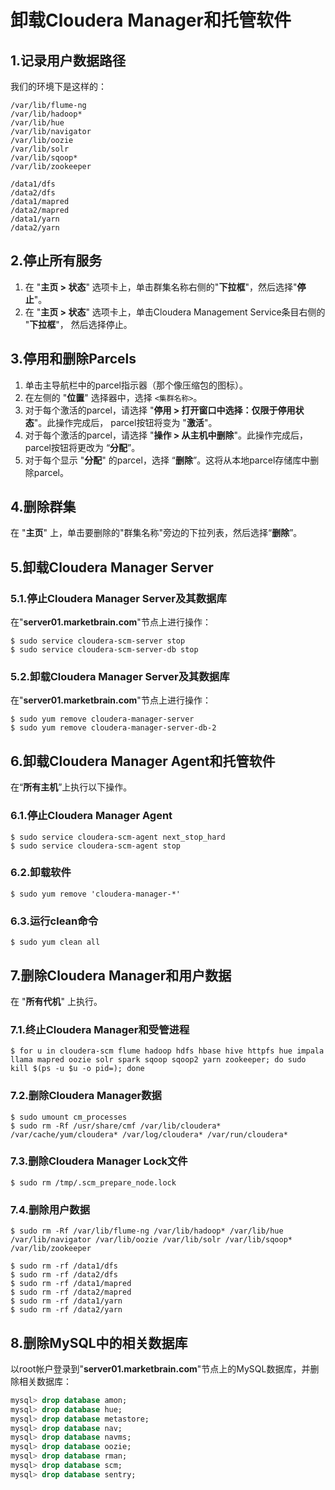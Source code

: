 卸载Cloudera Manager和托管软件
================================================================================
## 1.记录用户数据路径
我们的环境下是这样的：
```
/var/lib/flume-ng
/var/lib/hadoop*
/var/lib/hue
/var/lib/navigator
/var/lib/oozie
/var/lib/solr
/var/lib/sqoop*
/var/lib/zookeeper

/data1/dfs
/data2/dfs
/data1/mapred
/data2/mapred
/data1/yarn
/data2/yarn
```

## 2.停止所有服务
1. 在 "**主页 > 状态**" 选项卡上，单击群集名称右侧的"**下拉框**"，然后选择"**停止**"。
2. 在 "**主页 > 状态**" 选项卡上，单击Cloudera Management Service条目右侧的 "**下拉框**"，
然后选择停止。

## 3.停用和删除Parcels
1. 单击主导航栏中的parcel指示器（那个像压缩包的图标）。
2. 在左侧的 "**位置**" 选择器中，选择 `<集群名称>`。
3. 对于每个激活的parcel，请选择 "**停用 > 打开窗口中选择：仅限于停用状态**"。此操作完成后，
parcel按钮将变为 "**激活**"。
4. 对于每个激活的parcel，请选择 "**操作 > 从主机中删除**"。此操作完成后，parcel按钮将更改为
“**分配**”。
5. 对于每个显示 "**分配**" 的parcel，选择 “**删除**”。这将从本地parcel存储库中删除parcel。

## 4.删除群集
在 "**主页**" 上，单击要删除的"群集名称"旁边的下拉列表，然后选择“**删除**”。

## 5.卸载Cloudera Manager Server

### 5.1.停止Cloudera Manager Server及其数据库
在"**server01.marketbrain.com**"节点上进行操作：
```shell
$ sudo service cloudera-scm-server stop
$ sudo service cloudera-scm-server-db stop
```

### 5.2.卸载Cloudera Manager Server及其数据库
在"**server01.marketbrain.com**"节点上进行操作：
```shell
$ sudo yum remove cloudera-manager-server
$ sudo yum remove cloudera-manager-server-db-2
```

## 6.卸载Cloudera Manager Agent和托管软件
在“**所有主机**”上执行以下操作。

### 6.1.停止Cloudera Manager Agent
```shell
$ sudo service cloudera-scm-agent next_stop_hard
$ sudo service cloudera-scm-agent stop
```

### 6.2.卸载软件
```shell
$ sudo yum remove 'cloudera-manager-*'
```

### 6.3.运行clean命令
```shell
$ sudo yum clean all
```

## 7.删除Cloudera Manager和用户数据
在 "**所有代机**" 上执行。

### 7.1.终止Cloudera Manager和受管进程
```shell
$ for u in cloudera-scm flume hadoop hdfs hbase hive httpfs hue impala llama mapred oozie solr spark sqoop sqoop2 yarn zookeeper; do sudo kill $(ps -u $u -o pid=); done
```

### 7.2.删除Cloudera Manager数据
```shell
$ sudo umount cm_processes
$ sudo rm -Rf /usr/share/cmf /var/lib/cloudera* /var/cache/yum/cloudera* /var/log/cloudera* /var/run/cloudera*
```

### 7.3.删除Cloudera Manager Lock文件
```shell
$ sudo rm /tmp/.scm_prepare_node.lock
```

### 7.4.删除用户数据
```shell
$ sudo rm -Rf /var/lib/flume-ng /var/lib/hadoop* /var/lib/hue /var/lib/navigator /var/lib/oozie /var/lib/solr /var/lib/sqoop* /var/lib/zookeeper
```
```shell
$ sudo rm -rf /data1/dfs
$ sudo rm -rf /data2/dfs
$ sudo rm -rf /data1/mapred
$ sudo rm -rf /data2/mapred
$ sudo rm -rf /data1/yarn
$ sudo rm -rf /data2/yarn
```

## 8.删除MySQL中的相关数据库
以root帐户登录到"**server01.marketbrain.com**"节点上的MySQL数据库，并删除相关数据库：
```sql
mysql> drop database amon;
mysql> drop database hue;
mysql> drop database metastore;
mysql> drop database nav;
mysql> drop database navms;
mysql> drop database oozie;
mysql> drop database rman;
mysql> drop database scm;
mysql> drop database sentry;
```
